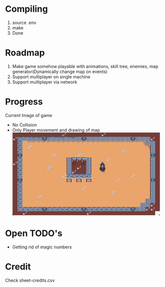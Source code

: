 # Compiling
1. source .env
2. make
3. Done


# Roadmap
1. Make game somehow playable with animations, skill tree, enemies, map generator(Dynamically change map on events)
2. Support multiplayer on single machine
3. Support multiplayer via network

# Progress
Current Image of game
- No Collision
- Only Player movement and drawing of map
![Game Progress 13-07-2025](progress/13-07-25-correct-map-draw.png)


# Open TODO's
- Getting rid of magic numbers



# Credit
Check sheet-credits.csv
